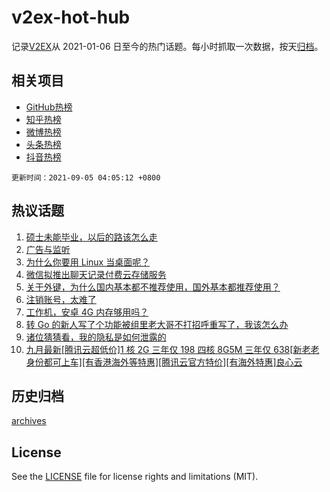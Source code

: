 # v2ex-hot-hub

 记录[V2EX](https://www.v2ex.com/)从 2021-01-06 日至今的热门话题。每小时抓取一次数据，按天[归档](archives)。
 
 ## 相关项目

- [GitHub热榜](https://github.com/snaildev/github-hot-hub)
- [知乎热榜](https://github.com/snaildev/zhihu-hot-hub)
- [微博热榜](https://github.com/snaildev/weibo-hot-hub)
- [头条热榜](https://github.com/snaildev/toutiao-hot-hub)
- [抖音热榜](https://github.com/snaildev/douyin-hot-hub)


 `更新时间：2021-09-05 04:05:12 +0800`

## 热议话题

1. [硕士未能毕业，以后的路该怎么走](https://www.v2ex.com/t/799819)
1. [广告与监听](https://www.v2ex.com/t/799831)
1. [为什么你要用 Linux 当桌面呢？](https://www.v2ex.com/t/799886)
1. [微信拟推出聊天记录付费云存储服务](https://www.v2ex.com/t/799839)
1. [关于外键，为什么国内基本都不推荐使用，国外基本都推荐使用？](https://www.v2ex.com/t/799876)
1. [注销账号，太难了](https://www.v2ex.com/t/799827)
1. [工作机，安卓 4G 内存够用吗？](https://www.v2ex.com/t/799793)
1. [转 Go 的新人写了个功能被组里老大哥不打招呼重写了，我该怎么办](https://www.v2ex.com/t/799838)
1. [诸位猜猜看，我的隐私是如何泄露的](https://www.v2ex.com/t/799868)
1. [九月最新[腾讯云超低价]1 核 2G 三年仅 198 四核 8G5M 三年仅 638[新老老身份都可上车][有香港海外等特惠][腾讯云官方特价][有海外特惠]良心云](https://www.v2ex.com/t/799795)

## 历史归档

[archives](archives)

## License

See the [LICENSE](LICENSE) file for license rights and limitations (MIT).
